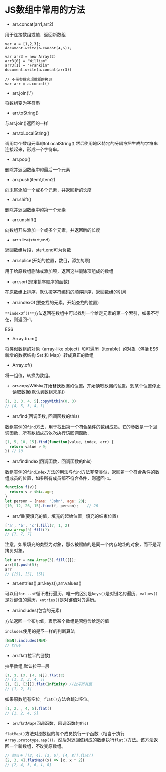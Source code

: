 # JS数组中常用的方法

- arr.concat(arr1,arr2)

用于连接数组或值，返回新数组

```
var a = [1,2,3];
document.write(a.concat(4,5));

var arr3 = new Array(2)
arr3[0] = "William"
arr3[1] = "Franklin"
document.write(a.concat(arr3))

// 不带参数实现数组的拷贝
var arr = a.concat()
```

- arr.join('.')

将数组变为字符串

- arr.toString()

与arr.join()返回的一样

- arr.toLocalString()

调用每个数组元素的toLocalString(),然后使用地区特定的分隔符把生成的字符串连接起来，形成一个字符串。



- arr.pop() 

删除并返回数组中的最后一个元素

- arr.push(item1,item2)

向末尾添加一个或多个元素，并返回新的长度

- arr.shift()

删除并返回数组中的第一个元素

- arr.unshift()

向数组开头添加一个或多个元素，并返回新的长度



- arr.slice(start,end)

返回数组片段，start,end可为负数

- arr.splice(开始的位置，数目，添加的项)

用于给原数组删除或添加项，返回这些删除项组成的数组



- arr.sort(规定排序顺序的函数)

在原数组上排序，默认按字符编码的顺序排序，返回数组的引用



- arr.indexOf(要查找的元素，开始查找的位置)

`**indexOf()**`方法返回在数组中可以找到一个给定元素的第一个索引，如果不存在，则返回-1。



ES6

- Array.from()

将类似数组的对象（array-like object）和可遍历（iterable）的对象（包括 ES6 新增的数据结构 Set 和 Map）转成真正的数组

- Array.of()

将一组值，转换为数组。

- arr.copyWithin(开始替换数据的位置，开始读取数据的位置，到某个位置停止读取数据(默认到数组末尾))

```javascript
[1, 2, 3, 4, 5].copyWithin(0, 3)
// [4, 5, 3, 4, 5]
```

- arr.find(回调函数, 回调函数的this)

数组实例的`find`方法，用于找出第一个符合条件的数组成员。它的参数是一个回调函数，所有数组成员依次执行该回调函数，

```javascript
[1, 5, 10, 15].find(function(value, index, arr) {
  return value > 9;
}) // 10
```

- arr.findIndex(回调函数，回调函数的this)

数组实例的`findIndex`方法的用法与`find`方法非常类似，返回第一个符合条件的数组成员的位置，如果所有成员都不符合条件，则返回`-1`。

```javascript
function f(v){
  return v > this.age;
}
let person = {name: 'John', age: 20};
[10, 12, 26, 15].find(f, person);    // 26
```

- arr.fill(要填充的值，填充的起始位置，填充的结束位置)

```javascript
['a', 'b', 'c'].fill(7, 1, 2)
new Array(3).fill(7)
// [7, 7, 7]
```

注意，如果填充的类型为对象，那么被赋值的是同一个内存地址的对象，而不是深拷贝对象。

```javascript
let arr = new Array(3).fill([]);
arr[0].push(5);
arr
// [[5], [5], [5]]
```

- arr.entries(),arr.keys(),arr.values()

可以用`for...of`循环进行遍历，唯一的区别是`keys()`是对键名的遍历、`values()`是对键值的遍历，`entries()`是对键值对的遍历。



- arr.includes(包含的元素)

方法返回一个布尔值，表示某个数组是否包含给定的值

`includes`使用的是不一样的判断算法

```javascript
[NaN].includes(NaN)
// true
```



- arr.flat(拉平的层数)

拉平数组,默认拉平一层

```javascript
[1, 2, [3, [4, 5]]].flat(2)
// [1, 2, 3, 4, 5]
[1, [2, [3]]].flat(Infinity) //拉平所有层
// [1, 2, 3]
```

如果原数组有空位，`flat()`方法会跳过空位。

```javascript
[1, 2, , 4, 5].flat()
// [1, 2, 4, 5]
```

- arr.flatMap(回调函数，回调函数的this)

`flatMap()`方法对原数组的每个成员执行一个函数（相当于执行`Array.prototype.map()`），然后对返回值组成的数组执行`flat()`方法。该方法返回一个新数组，不改变原数组。

```javascript
// 相当于 [[2, 4], [3, 6], [4, 8]].flat()
[2, 3, 4].flatMap((x) => [x, x * 2])
// [2, 4, 3, 6, 4, 8]
```